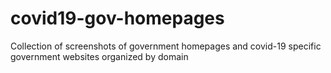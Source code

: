 # covid19-gov-homepages
Collection of screenshots of government homepages and covid-19 specific government websites organized by domain
